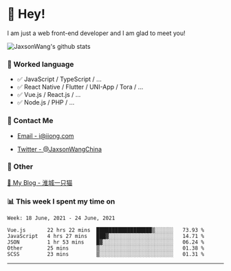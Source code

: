 # 👋 Hey!

I am just a web front-end developer and I am glad to meet you!

![JaxsonWang's github stats](https://github-readme-stats.vercel.app/api?username=JaxsonWang&&show_icons=true&&title_color=1abc9c&&icon_color=1abc9c)


### 📝 Worked language

- ✅ JavaScript / TypeScript / ...
- ✅ React Native / Flutter / UNI-App / Tora / ...
- ✅ Vue.js / React.js / ...
- ✅ Node.js / PHP / ...

### 📮 Contact Me

- [Email - i@iiong.com](mailto:i@iiong.com)

- [Twitter - @JaxsonWangChina](https://twitter.com/JaxsonWangChina)

### 🤪 Other

[📌 My Blog - 淮城一只猫](https://iiong.com)

### 📊 This week I spent my time on

<!--START_SECTION:waka-->
```text
Week: 18 June, 2021 - 24 June, 2021

Vue.js       22 hrs 22 mins  ██████████████████▒░░░░░░   73.93 % 
JavaScript   4 hrs 27 mins   ███▓░░░░░░░░░░░░░░░░░░░░░   14.71 % 
JSON         1 hr 53 mins    █▓░░░░░░░░░░░░░░░░░░░░░░░   06.24 % 
Other        25 mins         ▒░░░░░░░░░░░░░░░░░░░░░░░░   01.38 % 
SCSS         23 mins         ▒░░░░░░░░░░░░░░░░░░░░░░░░   01.31 % 
```
<!--END_SECTION:waka-->

---
